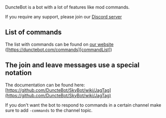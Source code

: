 

DuncteBot is a bot with a lot of features like mod commands.

If you require any support, please join our [Discord server][guild]

## List of commands
The list with commands can be found on [our website][commandList] ([https://dunctebot.com/commands][commandList])


## The join and leave messages use a special notation
    
The documentation can be found here: [https://github.com/DuncteBot/SkyBot/wiki/JagTag](https://github.com/DuncteBot/SkyBot/wiki/JagTag)


If you don't want the bot to respond to commands in a certain channel make sure to add `-commands` to the channel topic.

[guild]: https://duncte.bot/server
[commandList]: https://dunctebot.com/commands
